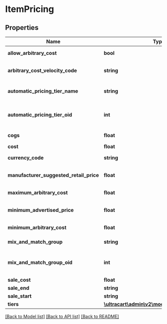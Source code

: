 # ItemPricing

## Properties
Name | Type | Description | Notes
------------ | ------------- | ------------- | -------------
**allow_arbitrary_cost** | **bool** | Allow arbitrary cost | [optional] 
**arbitrary_cost_velocity_code** | **string** | Arbitrary cost velocity code | [optional] 
**automatic_pricing_tier_name** | **string** | Automatic pricing tier name | [optional] 
**automatic_pricing_tier_oid** | **int** | Automatic pricing tier object identifier | [optional] 
**cogs** | **float** | Cost of goods sold | [optional] 
**cost** | **float** | Cost | [optional] 
**currency_code** | **string** | Currency code | [optional] 
**manufacturer_suggested_retail_price** | **float** | Manufacturer suggested retail price | [optional] 
**maximum_arbitrary_cost** | **float** | Maximum arbitrary cost | [optional] 
**minimum_advertised_price** | **float** | Minimum advertised price | [optional] 
**minimum_arbitrary_cost** | **float** | Minimum arbitrary cost | [optional] 
**mix_and_match_group** | **string** | Mix and match group | [optional] 
**mix_and_match_group_oid** | **int** | Mix and match group object identifier | [optional] 
**sale_cost** | **float** | Sale cost | [optional] 
**sale_end** | **string** | Sale end | [optional] 
**sale_start** | **string** | Sale start | [optional] 
**tiers** | [**\ultracart\admin\v2\models\ItemPricingTier[]**](ItemPricingTier.md) | Tiers | [optional] 

[[Back to Model list]](../README.md#documentation-for-models) [[Back to API list]](../README.md#documentation-for-api-endpoints) [[Back to README]](../README.md)


